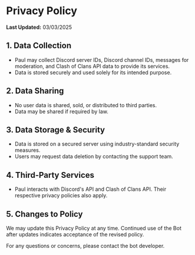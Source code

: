 # Privacy Policy

**Last Updated:** 03/03/2025

## 1. Data Collection
- Paul may collect Discord server IDs, Discord channel IDs, messages for moderation, and Clash of Clans API data to provide its services.
- Data is stored securely and used solely for its intended purpose.

## 2. Data Sharing
- No user data is shared, sold, or distributed to third parties.
- Data may be shared if required by law.

## 3. Data Storage & Security
- Data is stored on a secured server using industry-standard security measures.
- Users may request data deletion by contacting the support team.

## 4. Third-Party Services
- Paul interacts with Discord's API and Clash of Clans API. Their respective privacy policies also apply.

## 5. Changes to Policy
We may update this Privacy Policy at any time. Continued use of the Bot after updates indicates acceptance of the revised policy.

For any questions or concerns, please contact the bot developer.
